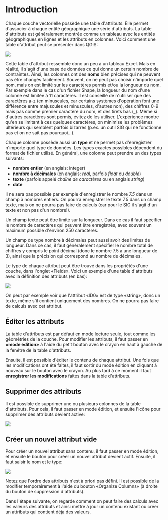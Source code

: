 # Introduction

Chaque couche vectorielle possède une table d'attributs. Elle permet d'associer à chaque entité géographique une série d'attributs. La table d'attributs est généralement montrée comme un tableau avec les entités géographiques en lignes et les attributs en colonnes. Voici comment une table d'attribut peut se présenter dans QGIS:

![](assets/qgis-table-attributs.png)

Cette table d'attribut ressemble donc un peu à un tableau Excel. Mais en réalité, il s'agit d'une base de données ce qui donne un certain nombre de contraintes. Ainsi, les colonnes ont des **noms** bien précises qui ne peuvent pas être changés facilement. Souvent, on ne peut pas choisir n'importe quel nom, mais on est limité sur les caractères permis et/ou la longueur du nom. Par exemple dans le cas d'un fichier Shape, la longueur du nom d'une colonne est limitée à 11 caractères. Il est conseillé de n'utiliser que des caractères a-z (en minuscules, car certains systèmes d'opération font une différence entre majuscules et minuscules, d'autres non), des chiffres 0-9 mais pas comme premier caractère du nom, et des tirets bas (_). Même si d'autres caractères sont permis, évitez de les utiliser. L'expérience montre qu'en se limitant à ces quelques caractères, on minimise les problèmes ultérieurs qui semblent parfois bizarres (p.ex. un outil SIG qui ne fonctionne pas et on ne sait pas pourquoi...).

Chaque colonne possède aussi un **type** et ne permet pas d'enregistrer n'importe quel type de données. Les types exactes possibles dépendent du format de fichier utilisé. En général, une colonne peut prendre un des types suivants:

- **nombre entier** (en anglais: integer)
- **nombre à décimales** (en anglais: *real*, parfois *float* ou *double*)
- **texte** (parfois appelé *chaîne de caractères* ou en anglais *string*)
- **date**

Il ne sera pas possible par exemple d'enregistrer le nombre *7.5* dans un champ à nombres entiers. On pourra enregistrer le texte *7.5* dans un champ texte, mais on ne pourra pas faire de calculs (car pour le SIG il s'agit d'un texte et non pas d'un nombre!).

Un champ texte peut être limité sur la longueur. Dans ce cas il faut spécifier le nombre de caractères qui peuvent être enregistrés, avec souvent un maximum possible d'environ 250 caractères.

Un champ de type nombre à décimales peut aussi avoir des limites de longueur. Dans ce cas, il  faut généralement spécifier le nombre total de chiffres y compris le point décimal (donc le nombre 7.5 a une longueur de 3), ainsi que la précision qui correspond au nombre de décimales.

Le type de chaque attribut peut être trouvé dans les propriétés d'une couche, dans l'onglet «Fields». Voici un exemple d'une table d'attributs avec la définition des attributs (en bas):

![](assets/qgis-attribute-table-types.png)

On peut par exemple voir que l'attribut «ID0» est de type «string», donc un texte, même s'il contient uniquement des nombres. On ne pourra pas faire de calculs avec cet attribut.

## Éditer les attributs

La table d'attributs est par défaut en mode lecture seule, tout comme les géométries de la couche. Pour modifier les attributs, il faut passer en **«mode édition»** à l'aide du petit bouton avec le crayon en haut à gauche de la fenêtre de la table d'attributs.

Ensuite, il est possible d'éditer le contenu de chaque attribut. Une fois que les modifications ont été faites, il faut sortir du mode édition en cliquant à nouveau sur le bouton avec le crayon. Au plus tard à ce moment il faut **enregistrer les modifications** faites dans la table d'attributs.


## Supprimer des attributs

Il est possible de supprimer une ou plusieurs colonnes de la table d'attributs. Pour cela, il faut passer en mode édition, et ensuite l'icône pour supprimer des attributs devient active:

![](assets/delete-attribute.webp)


## Créer un nouvel attribut vide

Pour créer un nouvel attribut sans contenu, il faut passer en mode édition, et ensuite le bouton pour créer un nouvel attribut devient actif. Ensuite, il faut saisir le nom et le type:

![](assets/new-attribute.webp)

Notez que l'ordre des attributs n'est à priori pas défini. Il est possible de la modifier temporairement à l'aide du bouton «Organize Columns» (à droite du bouton de suppression d'attributs).

Dans l'étape suivante, on regarde comment on peut faire des calculs avec les valeurs des attributs et ainsi mettre à jour un contenu existant ou créer un attributs qui contient déjà des valeurs.
